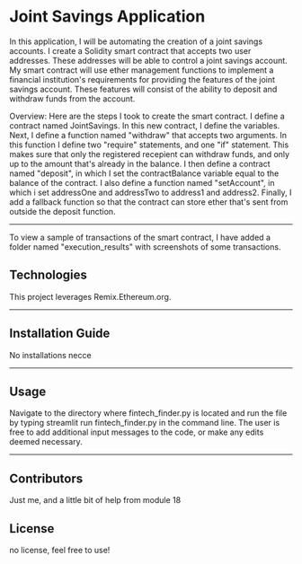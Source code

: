 # Joint Savings Application

In this application, I will be automating the creation of a joint savings accounts. 
I create a Solidity smart contract that accepts two user addresses. These addresses will be able to control a joint savings account.
My smart contract will use ether management functions to implement a financial institution's requirements for providing the features of the joint savings account. These features will consist of the ability to deposit and withdraw funds from the account.

Overview:
  Here are the steps I took to create the smart contract.
  I define a contract named JointSavings. In this new contract, I define the variables.
  Next, I define a function named "withdraw" that accepts two arguments. In this function I define two "require" statements, and one "if" statement. This makes sure that only the registered recepient can withdraw funds, and only up to the amount that's already in the balance.
  I then define a contract named "deposit", in which I set the contractBalance variable equal to the balance of the contract.
  I also define a function named "setAccount", in which i set addressOne and addressTwo to address1 and address2.
  Finally, I add a fallback function so that the contract can store ether that's sent from outside the deposit function.
  
 ---
 
To view a sample of transactions of the smart contract, I have added a folder named "execution_results" with screenshots of some transactions.

## Technologies

This project leverages Remix.Ethereum.org.

---

## Installation Guide

No installations necce

---

## Usage

Navigate to the directory where fintech_finder.py is located and run the file by typing streamlit run fintech_finder.py in the command line. The user is free to add additional input messages to the code, or make any edits deemed necessary.

---

## Contributors

Just me, and a little bit of help from module 18

## License

no license, feel free to use!


